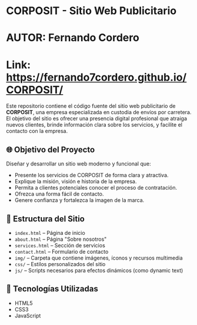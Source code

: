 # CORPOSIT - Sitio Web Publicitario

# AUTOR: Fernando Cordero
# Link: https://fernando7cordero.github.io/CORPOSIT/

Este repositorio contiene el código fuente del sitio web publicitario de **CORPOSIT**, una empresa especializada en custodia de envíos por carretera. El objetivo del sitio es ofrecer una presencia digital profesional que atraiga nuevos clientes, brinde información clara sobre los servicios, y facilite el contacto con la empresa.

## 🌐 Objetivo del Proyecto

Diseñar y desarrollar un sitio web moderno y funcional que:

- Presente los servicios de CORPOSIT de forma clara y atractiva.
- Explique la misión, visión e historia de la empresa.
- Permita a clientes potenciales conocer el proceso de contratación.
- Ofrezca una forma fácil de contacto.
- Genere confianza y fortalezca la imagen de la marca.

## 🧩 Estructura del Sitio

- `index.html` – Página de inicio
- `about.html` – Página "Sobre nosotros"
- `services.html` – Sección de servicios
- `contact.html` – Formulario de contacto
- `img/` – Carpeta que contiene imágenes, íconos y recursos multimedia
- `css/` – Estilos personalizados del sitio
- `js/` – Scripts necesarios para efectos dinámicos (como dynamic text)

## 🧰 Tecnologías Utilizadas

- HTML5
- CSS3
- JavaScript

